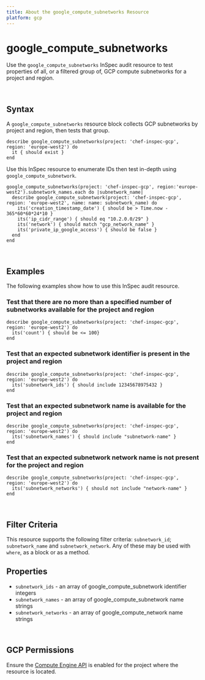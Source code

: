 ```yaml
---
title: About the google_compute_subnetworks Resource
platform: gcp
---
```


# google\_compute\_subnetworks

Use the `google_compute_subnetworks` InSpec audit resource to test properties of all, or a filtered group of, GCP compute subnetworks for a project and region.

<br>

## Syntax

A `google_compute_subnetworks` resource block collects GCP subnetworks by project and region, then tests that group.

    describe google_compute_subnetworks(project: 'chef-inspec-gcp', region: 'europe-west2') do
      it { should exist }
    end

Use this InSpec resource to enumerate IDs then test in-depth using `google_compute_subnetwork`.

    google_compute_subnetworks(project: 'chef-inspec-gcp', region:'europe-west2').subnetwork_names.each do |subnetwork_name|
      describe google_compute_subnetwork(project: 'chef-inspec-gcp', region: 'europe-west2', name: name: subnetwork_name) do
        its('creation_timestamp_date') { should be > Time.now - 365*60*60*24*10 }
        its('ip_cidr_range') { should eq "10.2.0.0/29" }
        its('network') { should match "gcp_network_name" }
        its('private_ip_google_access') { should be false }
      end
    end

<br>

## Examples

The following examples show how to use this InSpec audit resource.

### Test that there are no more than a specified number of subnetworks available for the project and region

    describe google_compute_subnetworks(project: 'chef-inspec-gcp', region: 'europe-west2') do
      its('count') { should be <= 100}
    end

### Test that an expected subnetwork identifier is present in the project and region

    describe google_compute_subnetworks(project: 'chef-inspec-gcp', region: 'europe-west2') do
      its('subnetwork_ids') { should include 12345678975432 }
    end


### Test that an expected subnetwork name is available for the project and region

    describe google_compute_subnetworks(project: 'chef-inspec-gcp', region: 'europe-west2') do
      its('subnetwork_names') { should include "subnetwork-name" }
    end

### Test that an expected subnetwork network name is not present for the project and region

    describe google_compute_subnetworks(project: 'chef-inspec-gcp', region: 'europe-west2') do
      its('subnetwork_networks') { should not include "network-name" }
    end

    
<br>

## Filter Criteria

This resource supports the following filter criteria:  `subnetwork_id`; `subnetwork_name` and `subnetwork_network`. Any of these may be used with `where`, as a block or as a method.

## Properties

*  `subnetwork_ids` - an array of google_compute_subnetwork identifier integers
*  `subnetwork_names` - an array of google_compute_subnetwork name strings
*  `subnetwork_networks` - an array of google_compute_network name strings

<br>


## GCP Permissions

Ensure the [Compute Engine API](https://console.cloud.google.com/apis/library/compute.googleapis.com/) is enabled for the project where the resource is located.